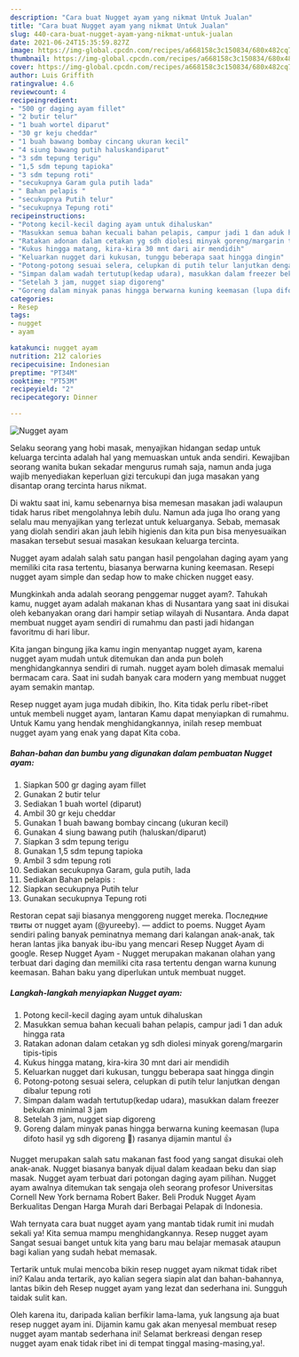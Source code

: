 ```yaml
---
description: "Cara buat Nugget ayam yang nikmat Untuk Jualan"
title: "Cara buat Nugget ayam yang nikmat Untuk Jualan"
slug: 440-cara-buat-nugget-ayam-yang-nikmat-untuk-jualan
date: 2021-06-24T15:35:59.827Z
image: https://img-global.cpcdn.com/recipes/a668158c3c150834/680x482cq70/nugget-ayam-foto-resep-utama.jpg
thumbnail: https://img-global.cpcdn.com/recipes/a668158c3c150834/680x482cq70/nugget-ayam-foto-resep-utama.jpg
cover: https://img-global.cpcdn.com/recipes/a668158c3c150834/680x482cq70/nugget-ayam-foto-resep-utama.jpg
author: Luis Griffith
ratingvalue: 4.6
reviewcount: 4
recipeingredient:
- "500 gr daging ayam fillet"
- "2 butir telur"
- "1 buah wortel diparut"
- "30 gr keju cheddar"
- "1 buah bawang bombay cincang ukuran kecil"
- "4 siung bawang putih haluskandiparut"
- "3 sdm tepung terigu"
- "1,5 sdm tepung tapioka"
- "3 sdm tepung roti"
- "secukupnya Garam gula putih lada"
- " Bahan pelapis "
- "secukupnya Putih telur"
- "secukupnya Tepung roti"
recipeinstructions:
- "Potong kecil-kecil daging ayam untuk dihaluskan"
- "Masukkan semua bahan kecuali bahan pelapis, campur jadi 1 dan aduk hingga rata"
- "Ratakan adonan dalam cetakan yg sdh diolesi minyak goreng/margarin tipis-tipis"
- "Kukus hingga matang, kira-kira 30 mnt dari air mendidih"
- "Keluarkan nugget dari kukusan, tunggu beberapa saat hingga dingin"
- "Potong-potong sesuai selera, celupkan di putih telur lanjutkan dengan dibalur tepung roti"
- "Simpan dalam wadah tertutup(kedap udara), masukkan dalam freezer bekukan minimal 3 jam"
- "Setelah 3 jam, nugget siap digoreng"
- "Goreng dalam minyak panas hingga berwarna kuning keemasan (lupa difoto hasil yg sdh digoreng 🤭) rasanya dijamin mantul 👍"
categories:
- Resep
tags:
- nugget
- ayam

katakunci: nugget ayam 
nutrition: 212 calories
recipecuisine: Indonesian
preptime: "PT34M"
cooktime: "PT53M"
recipeyield: "2"
recipecategory: Dinner

---
```



![Nugget ayam](https://img-global.cpcdn.com/recipes/a668158c3c150834/680x482cq70/nugget-ayam-foto-resep-utama.jpg)

Selaku seorang yang hobi masak, menyajikan hidangan sedap untuk keluarga tercinta adalah hal yang memuaskan untuk anda sendiri. Kewajiban seorang  wanita bukan sekadar mengurus rumah saja, namun anda juga wajib menyediakan keperluan gizi tercukupi dan juga masakan yang disantap orang tercinta harus nikmat.

Di waktu  saat ini, kamu sebenarnya bisa memesan masakan jadi walaupun tidak harus ribet mengolahnya lebih dulu. Namun ada juga lho orang yang selalu mau menyajikan yang terlezat untuk keluarganya. Sebab, memasak yang diolah sendiri akan jauh lebih higienis dan kita pun bisa menyesuaikan masakan tersebut sesuai masakan kesukaan keluarga tercinta. 

Nugget ayam adalah salah satu pangan hasil pengolahan daging ayam yang memiliki cita rasa tertentu, biasanya berwarna kuning keemasan. Resepi nugget ayam simple dan sedap how to make chicken nugget easy.

Mungkinkah anda adalah seorang penggemar nugget ayam?. Tahukah kamu, nugget ayam adalah makanan khas di Nusantara yang saat ini disukai oleh kebanyakan orang dari hampir setiap wilayah di Nusantara. Anda dapat membuat nugget ayam sendiri di rumahmu dan pasti jadi hidangan favoritmu di hari libur.

Kita jangan bingung jika kamu ingin menyantap nugget ayam, karena nugget ayam mudah untuk ditemukan dan anda pun boleh menghidangkannya sendiri di rumah. nugget ayam boleh dimasak memalui bermacam cara. Saat ini sudah banyak cara modern yang membuat nugget ayam semakin mantap.

Resep nugget ayam juga mudah dibikin, lho. Kita tidak perlu ribet-ribet untuk membeli nugget ayam, lantaran Kamu dapat menyiapkan di rumahmu. Untuk Kamu yang hendak menghidangkannya, inilah resep membuat nugget ayam yang enak yang dapat Kita coba.

<!--inarticleads1-->

##### Bahan-bahan dan bumbu yang digunakan dalam pembuatan Nugget ayam:

1. Siapkan 500 gr daging ayam fillet
1. Gunakan 2 butir telur
1. Sediakan 1 buah wortel (diparut)
1. Ambil 30 gr keju cheddar
1. Gunakan 1 buah bawang bombay cincang (ukuran kecil)
1. Gunakan 4 siung bawang putih (haluskan/diparut)
1. Siapkan 3 sdm tepung terigu
1. Gunakan 1,5 sdm tepung tapioka
1. Ambil 3 sdm tepung roti
1. Sediakan secukupnya Garam, gula putih, lada
1. Sediakan  Bahan pelapis :
1. Siapkan secukupnya Putih telur
1. Gunakan secukupnya Tepung roti


Restoran cepat saji biasanya menggoreng nugget mereka. Последние твиты от nugget ayam (@yureeby). — addict to poems. Nugget Ayam sendiri paling banyak peminatnya memang dari kalangan anak-anak, tak heran lantas jika banyak ibu-ibu yang mencari Resep Nugget Ayam di google. Resep Nugget Ayam - Nugget merupakan makanan olahan yang terbuat dari daging dan memiliki cita rasa tertentu dengan warna kunung keemasan. Bahan baku yang diperlukan untuk membuat nugget. 

<!--inarticleads2-->

##### Langkah-langkah menyiapkan Nugget ayam:

1. Potong kecil-kecil daging ayam untuk dihaluskan
1. Masukkan semua bahan kecuali bahan pelapis, campur jadi 1 dan aduk hingga rata
1. Ratakan adonan dalam cetakan yg sdh diolesi minyak goreng/margarin tipis-tipis
1. Kukus hingga matang, kira-kira 30 mnt dari air mendidih
1. Keluarkan nugget dari kukusan, tunggu beberapa saat hingga dingin
1. Potong-potong sesuai selera, celupkan di putih telur lanjutkan dengan dibalur tepung roti
1. Simpan dalam wadah tertutup(kedap udara), masukkan dalam freezer bekukan minimal 3 jam
1. Setelah 3 jam, nugget siap digoreng
1. Goreng dalam minyak panas hingga berwarna kuning keemasan (lupa difoto hasil yg sdh digoreng 🤭) rasanya dijamin mantul 👍


Nugget merupakan salah satu makanan fast food yang sangat disukai oleh anak-anak. Nugget biasanya banyak dijual dalam keadaan beku dan siap masak. Nugget ayam terbuat dari potongan daging ayam pilihan. Nugget ayam awalnya ditemukan tak sengaja oleh seorang profesor Universitas Cornell New York bernama Robert Baker. Beli Produk Nugget Ayam Berkualitas Dengan Harga Murah dari Berbagai Pelapak di Indonesia. 

Wah ternyata cara buat nugget ayam yang mantab tidak rumit ini mudah sekali ya! Kita semua mampu menghidangkannya. Resep nugget ayam Sangat sesuai banget untuk kita yang baru mau belajar memasak ataupun bagi kalian yang sudah hebat memasak.

Tertarik untuk mulai mencoba bikin resep nugget ayam nikmat tidak ribet ini? Kalau anda tertarik, ayo kalian segera siapin alat dan bahan-bahannya, lantas bikin deh Resep nugget ayam yang lezat dan sederhana ini. Sungguh taidak sulit kan. 

Oleh karena itu, daripada kalian berfikir lama-lama, yuk langsung aja buat resep nugget ayam ini. Dijamin kamu gak akan menyesal membuat resep nugget ayam mantab sederhana ini! Selamat berkreasi dengan resep nugget ayam enak tidak ribet ini di tempat tinggal masing-masing,ya!.

